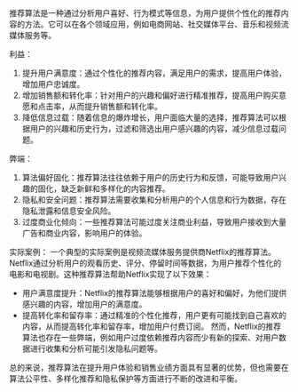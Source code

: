 推荐算法是一种通过分析用户喜好、行为模式等信息，为用户提供个性化的推荐内容的方法。它可以在各个领域应用，例如电商网站、社交媒体平台、音乐和视频流媒体服务等。

利益：
1. 提升用户满意度：通过个性化的推荐内容，满足用户的需求，提高用户体验，增加用户忠诚度。
2. 增加销售额和转化率：针对用户的兴趣和偏好进行精准推荐，提高用户购买意愿和点击率，从而提升销售额和转化率。
3. 降低信息过载：随着信息的爆炸增长，用户面临大量的选择，推荐算法可以根据用户的兴趣和历史行为，过滤和筛选出用户感兴趣的内容，减少信息过载问题。

弊端：
1. 算法偏好固化：推荐算法往往依赖于用户的历史行为和反馈，可能导致用户兴趣的固化，缺乏新鲜和多样化的内容推荐。
2. 隐私和安全问题：推荐算法需要收集和分析用户的个人信息和行为数据，存在隐私泄露和信息安全风险。
3. 过度商业化倾向：一些推荐算法可能过度关注商业利益，导致用户接收到大量广告和商业内容，影响用户的体验。

实际案例： 一个典型的实际案例是视频流媒体服务提供商Netflix的推荐算法。Netflix通过分析用户的观看历史、评分、停留时间等数据，为用户推荐个性化的电影和电视剧。这种推荐算法帮助Netflix实现了以下效果：
- 用户满意度提升：Netflix的推荐算法能够根据用户的喜好和偏好，为他们提供感兴趣的内容，增加用户的满意度。
- 提高转化率和留存率：通过精准的个性化推荐，用户更有可能找到自己喜欢的内容，从而提高转化率和留存率，增加用户付费订阅。 然而，Netflix的推荐算法也存在一些弊端，例如用户过度依赖推荐内容而少有新的探索、对用户数据进行收集和分析可能引发隐私问题等。

总的来说，推荐算法在提升用户体验和销售业绩方面具有显著的优势，但也需要在算法公平性、多样化推荐和隐私保护等方面进行不断的改进和平衡。
